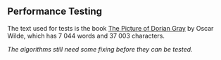 ## Performance Testing

The text used for tests is the book [The Picture of Dorian Gray](http://www.gutenberg.org/cache/epub/174/pg174.txt) by 
Oscar Wilde, which has 7 044 words and 37 003 characters.

*The algorithms still need some fixing before they can be tested.*








